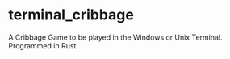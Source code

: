 # terminal_cribbage
A Cribbage Game to be played in the Windows or Unix Terminal. Programmed in Rust.
